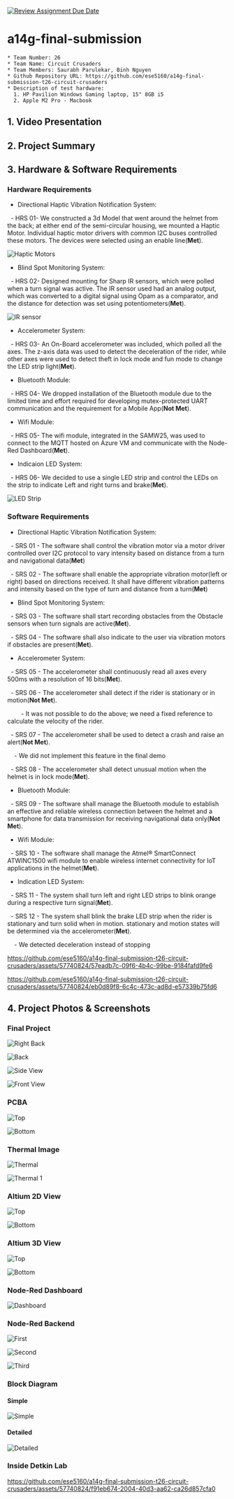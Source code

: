 [![Review Assignment Due Date](https://classroom.github.com/assets/deadline-readme-button-24ddc0f5d75046c5622901739e7c5dd533143b0c8e959d652212380cedb1ea36.svg)](https://classroom.github.com/a/kzkUPShx)
# a14g-final-submission

    * Team Number: 26
    * Team Name: Circuit Crusaders
    * Team Members: Saurabh Parulekar, Binh Nguyen
    * Github Repository URL: https://github.com/ese5160/a14g-final-submission-t26-circuit-crusaders
    * Description of test hardware: 
      1. HP Pavilion Windows Gaming laptop, 15" 8GB i5
      2. Apple M2 Pro - Macbook 

## 1. Video Presentation

## 2. Project Summary

## 3. Hardware & Software Requirements

### Hardware Requirements

- Directional Haptic Vibration Notification System:

  - HRS 01- We constructed a 3d Model that went around the helmet from the back; at either end of the semi-circular housing, we mounted a Haptic Motor. Individual haptic motor drivers with common I2C buses controlled these motors. The devices were selected using an enable line(**Met**).

![Haptic Motors](https://github.com/ese5160/a14g-final-submission-t26-circuit-crusaders/blob/main/images/Haptic%20Motors.jpg)

- Blind Spot Monitoring System:

  - HRS 02- Designed mounting for Sharp IR sensors, which were polled when a turn signal was active. The IR sensor used had an analog output, which was converted to a digital signal using Opam as a comparator, and the distance for detection was set using potentiometers(**Met**).

![IR sensor](https://github.com/ese5160/a14g-final-submission-t26-circuit-crusaders/blob/main/images/IRsensors.jpg)

- Accelerometer System:

  - HRS 03- An On-Board accelerometer was included, which polled all the axes. The z-axis data was used to detect the deceleration of the rider, while other axes were used to detect theft in lock mode and fun mode to change the LED strip light(**Met**).


- Bluetooth Module:

  - HRS 04- We dropped installation of the Bluetooth module due to the limited time and effort required for developing mutex-protected UART communication and the requirement for a Mobile App(**Not Met**).

- Wifi Module:

  - HRS 05- The wifi module, integrated in the SAMW25, was used to connect to the MQTT hosted on Azure VM and communicate with the Node-Red Dashboard(**Met**).

- Indicaion LED System:

  - HRS 06- We decided to use a single LED strip and control the LEDs on the strip to indicate Left and right turns and brake(**Met**).

![LED Strip](https://github.com/ese5160/a14g-final-submission-t26-circuit-crusaders/blob/main/images/Back%20with%20with%20Helmet.jpg)

### Software Requirements

- Directional Haptic Vibration Notification System:

  - SRS 01 - The software shall control the vibration motor via a motor driver controlled over I2C protocol to vary intensity based on distance from a turn and navigational data(**Met**)

  - SRS 02 - The software shall enable the appropriate vibration motor(left or right) based on directions received. It shall have different vibration patterns and intensity based on the type of turn and distance from a turn(**Met**)

- Blind Spot Monitoring System:

  - SRS 03 - The software shall start recording obstacles from the Obstacle sensors when turn signals are active(**Met**).

  - SRS 04 - The software shall also indicate to the user via vibration motors if obstacles are present(**Met**).

- Accelerometer System:

  - SRS 05 - The accelerometer shall continuously read all axes every 500ms with a resolution of 16 bits(**Met**).

  - SRS 06 - The accelerometer shall detect if the rider is stationary or in motion(**Not Met**).

        - It was not possible to do the above; we need a fixed reference to calculate the velocity of the rider.

  - SRS 07 - The accelerometer shall be used to detect a crash and raise an alert(**Not Met**).

    - We did not implement this feature in the final demo

  - SRS 08 - The accelerometer shall detect unusual motion when the helmet is in lock mode(**Met**).

- Bluetooth Module:

  - SRS 09 - The software shall manage the Bluetooth module to establish an effective and reliable wireless connection between the helmet and a smartphone for data transmission for receiving navigational data only(**Not Met**).

- Wifi Module:

  - SRS 10 - The software shall manage the Atmel® SmartConnect ATWINC1500 wifi module to enable wireless internet connectivity for IoT applications in the helmet(**Met**).

- Indication LED System:

  - SRS 11 - The system shall turn left and right LED strips to blink orange during a respective turn signal(**Met**).

  - SRS 12 - The system shall blink the brake LED strip when the rider is stationary and turn solid when in motion. stationary and motion states will be determined via the accelerometer(**Met**).

    - We detected deceleration instead of stopping



https://github.com/ese5160/a14g-final-submission-t26-circuit-crusaders/assets/57740824/57eadb7c-09f6-4b4c-99be-9184fafd9fe6



https://github.com/ese5160/a14g-final-submission-t26-circuit-crusaders/assets/57740824/eb0d89f8-6c4c-473c-ad8d-e57339b75fd6



## 4. Project Photos & Screenshots

### Final Project

![Right Back](https://github.com/ese5160/a14g-final-submission-t26-circuit-crusaders/blob/main/images/Right%20Back%20view.jpg)

![Back](https://github.com/ese5160/a14g-final-submission-t26-circuit-crusaders/blob/main/images/Back.jpg)

![Side View](https://github.com/ese5160/a14g-final-submission-t26-circuit-crusaders/blob/main/images/Back%20with%20with%20Helmet.jpg)

![Front View](https://github.com/ese5160/a14g-final-submission-t26-circuit-crusaders/blob/main/images/Front%20View%20Helmate.jpg)

### PCBA

![Top]()

![Bottom]()

### Thermal Image

![Thermal](https://github.com/ese5160/a14g-final-submission-t26-circuit-crusaders/blob/main/images/5V_1300mA_Load.jpeg)

![Thermal 1](https://github.com/ese5160/a14g-final-submission-t26-circuit-crusaders/blob/main/images/Thermal.jpeg)

### Altium 2D View

![Top](https://github.com/ese5160/a14g-final-submission-t26-circuit-crusaders/blob/main/images/2D%20View%20Top.png)

![Bottom](https://github.com/ese5160/a14g-final-submission-t26-circuit-crusaders/blob/main/images/2D%20View%20Bottom.png)

### Altium 3D View

![Top](https://github.com/ese5160/a14g-final-submission-t26-circuit-crusaders/blob/main/images/3D%20View%20Top.png)

![Bottom](https://github.com/ese5160/a14g-final-submission-t26-circuit-crusaders/blob/main/images/3D%20View%20Bottom.png)

### Node-Red Dashboard

![Dashboard](https://github.com/ese5160/a14g-final-submission-t26-circuit-crusaders/blob/main/images/Helmate.png)

### Node-Red Backend

![First](https://github.com/ese5160/a14g-final-submission-t26-circuit-crusaders/blob/main/images/Navigation_Mode_Nodered.png)

![Second](https://github.com/ese5160/a14g-final-submission-t26-circuit-crusaders/blob/main/images/Firmware%20Acc%20NodeRed.png)

![Third](https://github.com/ese5160/a14g-final-submission-t26-circuit-crusaders/blob/main/images/Lock%20ALert%20and%20Obstacle%20Node_Red.png)

### Block Diagram

#### Simple

![Simple](https://github.com/ese5160/a14g-final-submission-t26-circuit-crusaders/blob/main/images/simple_block_diagram_updated.png)

#### Detailed

![Detailed](https://github.com/ese5160/a14g-final-submission-t26-circuit-crusaders/blob/main/images/detailed_block_diagram_updated.png)

### Inside Detkin Lab

https://github.com/ese5160/a14g-final-submission-t26-circuit-crusaders/assets/57740824/f91eb674-2004-40d3-aa62-ca26d857cfa0


